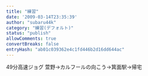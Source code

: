 ```yaml
---
title: "練習"
date: '2009-03-14T23:35:39'
author: "subaru44k"
category: "練習(デフォルト)"
status: "publish"
allowComments: true
convertBreaks: false
entryHash: "ab01c039362e4c1fd446b2d16dd644ac"
---
```

49分高速ジョグ
萱野→カルフールの向こう→箕面駅→帰宅
